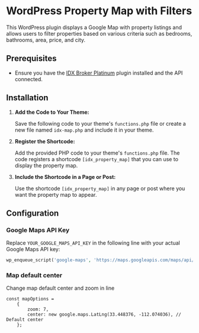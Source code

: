 # WordPress Property Map with Filters

This WordPress plugin displays a Google Map with property listings and allows users to filter properties based on various criteria such as bedrooms, bathrooms, area, price, and city.

## Prerequisites

- Ensure you have the [IDX Broker Platinum](https://wordpress.org/plugins/idx-broker-platinum/) plugin installed and the API connected.

## Installation

1. **Add the Code to Your Theme:**

   Save the following code to your theme's `functions.php` file or create a new file named `idx-map.php` and include it in your theme.

2. **Register the Shortcode:**

   Add the provided PHP code to your theme's `functions.php` file. The code registers a shortcode `[idx_property_map]` that you can use to display the property map.

3. **Include the Shortcode in a Page or Post:**

   Use the shortcode `[idx_property_map]` in any page or post where you want the property map to appear.

## Configuration

### Google Maps API Key

Replace `YOUR_GOOGLE_MAPS_API_KEY` in the following line with your actual Google Maps API key:

```php
wp_enqueue_script('google-maps', 'https://maps.googleapis.com/maps/api/js?key=YOUR_GOOGLE_MAPS_API_KEY', [], null, true);
```
### Map default center

Change map default center and zoom in line
```
const mapOptions = 
    {
        zoom: 7,
        center: new google.maps.LatLng(33.448376, -112.074036), // Default center
    };
```
